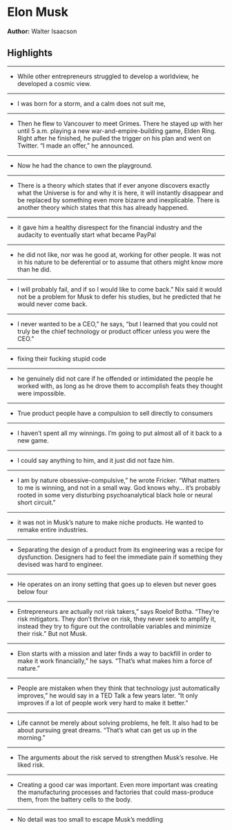# Elon Musk  
**Author:** Walter Isaacson

## Highlights

---

- While other entrepreneurs struggled to develop a worldview, he developed a cosmic view.

---

- I was born for a storm, and a calm does not suit me,

---

- Then he flew to Vancouver to meet Grimes. There he stayed up with her until 5 a.m. playing a new war-and-empire-building game, Elden Ring. Right after he finished, he pulled the trigger on his plan and went on Twitter. “I made an offer,” he announced.

---

- Now he had the chance to own the playground.

---

- There is a theory which states that if ever anyone discovers exactly what the Universe is for and why it is here, it will instantly disappear and be replaced by something even more bizarre and inexplicable. There is another theory which states that this has already happened.

---

- it gave him a healthy disrespect for the financial industry and the audacity to eventually start what became PayPal

---

- he did not like, nor was he good at, working for other people. It was not in his nature to be deferential or to assume that others might know more than he did.

---

- I will probably fail, and if so I would like to come back.” Nix said it would not be a problem for Musk to defer his studies, but he predicted that he would never come back.

---

- I never wanted to be a CEO,” he says, “but I learned that you could not truly be the chief technology or product officer unless you were the CEO.”

---

- fixing their fucking stupid code

---

- he genuinely did not care if he offended or intimidated the people he worked with, as long as he drove them to accomplish feats they thought were impossible.

---

- True product people have a compulsion to sell directly to consumers

---

- I haven’t spent all my winnings. I’m going to put almost all of it back to a new game.

---

- I could say anything to him, and it just did not faze him.

---

- I am by nature obsessive-compulsive,” he wrote Fricker. “What matters to me is winning, and not in a small way. God knows why… it’s probably rooted in some very disturbing psychoanalytical black hole or neural short circuit.”

---

- it was not in Musk’s nature to make niche products. He wanted to remake entire industries.

---

- Separating the design of a product from its engineering was a recipe for dysfunction. Designers had to feel the immediate pain if something they devised was hard to engineer.

---

- He operates on an irony setting that goes up to eleven but never goes below four

---

- Entrepreneurs are actually not risk takers,” says Roelof Botha. “They’re risk mitigators. They don’t thrive on risk, they never seek to amplify it, instead they try to figure out the controllable variables and minimize their risk.” But not Musk.

---

- Elon starts with a mission and later finds a way to backfill in order to make it work financially,” he says. “That’s what makes him a force of nature.”

---

- People are mistaken when they think that technology just automatically improves,” he would say in a TED Talk a few years later. “It only improves if a lot of people work very hard to make it better.”

---

- Life cannot be merely about solving problems, he felt. It also had to be about pursuing great dreams. “That’s what can get us up in the morning.”

---

- The arguments about the risk served to strengthen Musk’s resolve. He liked risk. 

---

- Creating a good car was important. Even more important was creating the manufacturing processes and factories that could mass-produce them, from the battery cells to the body.

---

- No detail was too small to escape Musk’s meddling

